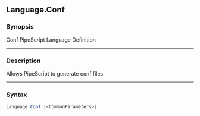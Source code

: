 Language.Conf
-------------

### Synopsis
Conf PipeScript Language Definition

---

### Description

Allows PipeScript to generate conf files

---

### Syntax
```PowerShell
Language.Conf [<CommonParameters>]
```
